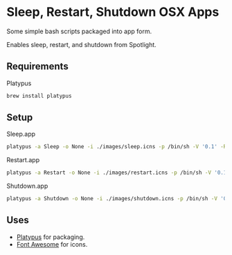 # Sleep, Restart, Shutdown OSX Apps

Some simple bash scripts packaged into app form.

Enables sleep, restart, and shutdown from Spotlight.

## Requirements

Platypus

```bash
brew install platypus
```

## Setup

Sleep.app

```bash
platypus -a Sleep -o None -i ./images/sleep.icns -p /bin/sh -V '0.1' -R -x -l ./sleep.sh
```

Restart.app

```bash
platypus -a Restart -o None -i ./images/restart.icns -p /bin/sh -V '0.1' -R -x -l ./restart.sh
```

Shutdown.app

```bash
platypus -a Shutdown -o None -i ./images/shutdown.icns -p /bin/sh -V '0.1' -R -x -l ./shutdown.sh
```


## Uses

- [Platypus](https://github.com/sveinbjornt/Platypus) for packaging.
- [Font Awesome](http://fontawesome.io) for icons.

